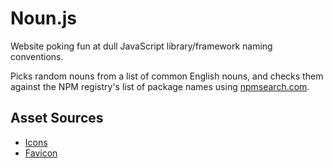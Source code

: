 # Noun.js

Website poking fun at dull JavaScript library/framework naming conventions.

Picks random nouns from a list of common English nouns, and checks them against the NPM registry's list of package names using [npmsearch.com](https://npmsearch.com/).

## Asset Sources

* [Icons](https://github.com/encharm/Font-Awesome-SVG-PNG "Font Awesome")
* [Favicon](https://icons8.com/ "Icons8")
